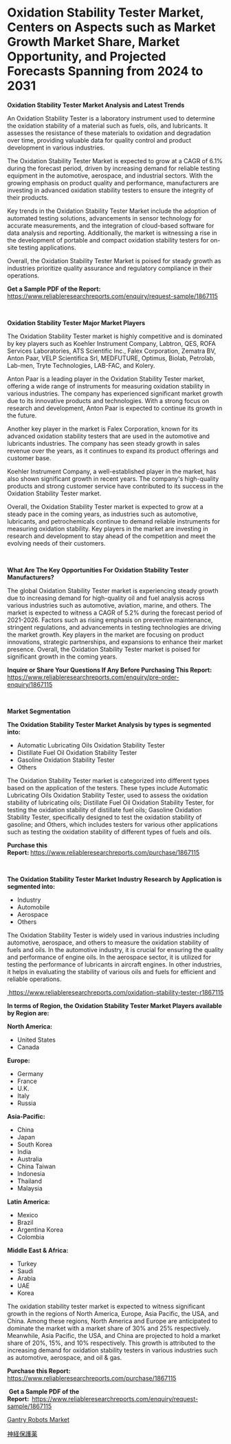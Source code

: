 <p><h1>Oxidation Stability Tester Market, Centers on Aspects such as Market Growth Market Share, Market Opportunity, and Projected Forecasts Spanning from 2024 to 2031</h1></p><p><strong>Oxidation Stability Tester Market Analysis and Latest Trends</strong></p>
<p><p>An Oxidation Stability Tester is a laboratory instrument used to determine the oxidation stability of a material such as fuels, oils, and lubricants. It assesses the resistance of these materials to oxidation and degradation over time, providing valuable data for quality control and product development in various industries.</p><p>The Oxidation Stability Tester Market is expected to grow at a CAGR of 6.1% during the forecast period, driven by increasing demand for reliable testing equipment in the automotive, aerospace, and industrial sectors. With the growing emphasis on product quality and performance, manufacturers are investing in advanced oxidation stability testers to ensure the integrity of their products.</p><p>Key trends in the Oxidation Stability Tester Market include the adoption of automated testing solutions, advancements in sensor technology for accurate measurements, and the integration of cloud-based software for data analysis and reporting. Additionally, the market is witnessing a rise in the development of portable and compact oxidation stability testers for on-site testing applications.</p><p>Overall, the Oxidation Stability Tester Market is poised for steady growth as industries prioritize quality assurance and regulatory compliance in their operations.</p></p>
<p><strong>Get a Sample PDF of the Report:&nbsp;</strong> <a href="https://www.reliableresearchreports.com/enquiry/request-sample/1867115">https://www.reliableresearchreports.com/enquiry/request-sample/1867115</a></p>
<p>&nbsp;</p>
<p><strong>Oxidation Stability Tester Major Market Players</strong></p>
<p><p>The Oxidation Stability Tester market is highly competitive and is dominated by key players such as Koehler Instrument Company, Labtron, QES, ROFA Services Laboratories, ATS Scientific Inc., Falex Corporation, Zematra BV, Anton Paar, VELP Scientifica Srl, MEDFUTURE, Optimus, Biolab, Petrolab, Lab-men, Tryte Technologies, LAB-FAC, and Kolery.</p><p>Anton Paar is a leading player in the Oxidation Stability Tester market, offering a wide range of instruments for measuring oxidation stability in various industries. The company has experienced significant market growth due to its innovative products and technologies. With a strong focus on research and development, Anton Paar is expected to continue its growth in the future.</p><p>Another key player in the market is Falex Corporation, known for its advanced oxidation stability testers that are used in the automotive and lubricants industries. The company has seen steady growth in sales revenue over the years, as it continues to expand its product offerings and customer base.</p><p>Koehler Instrument Company, a well-established player in the market, has also shown significant growth in recent years. The company's high-quality products and strong customer service have contributed to its success in the Oxidation Stability Tester market.</p><p>Overall, the Oxidation Stability Tester market is expected to grow at a steady pace in the coming years, as industries such as automotive, lubricants, and petrochemicals continue to demand reliable instruments for measuring oxidation stability. Key players in the market are investing in research and development to stay ahead of the competition and meet the evolving needs of their customers.</p></p>
<p>&nbsp;</p>
<p><strong>What Are The Key Opportunities For Oxidation Stability Tester Manufacturers?</strong></p>
<p><p>The global Oxidation Stability Tester market is experiencing steady growth due to increasing demand for high-quality oil and fuel analysis across various industries such as automotive, aviation, marine, and others. The market is expected to witness a CAGR of 5.2% during the forecast period of 2021-2026. Factors such as rising emphasis on preventive maintenance, stringent regulations, and advancements in testing technologies are driving the market growth. Key players in the market are focusing on product innovations, strategic partnerships, and expansions to enhance their market presence. Overall, the Oxidation Stability Tester market is poised for significant growth in the coming years.</p></p>
<p><strong>Inquire or Share Your Questions If Any Before Purchasing This Report:</strong> <a href="https://www.reliableresearchreports.com/enquiry/pre-order-enquiry/1867115">https://www.reliableresearchreports.com/enquiry/pre-order-enquiry/1867115</a></p>
<p>&nbsp;</p>
<p><strong>Market Segmentation</strong></p>
<p><strong>The Oxidation Stability Tester Market Analysis by types is segmented into:</strong></p>
<p><ul><li>Automatic Lubricating Oils Oxidation Stability Tester</li><li>Distillate Fuel Oil Oxidation Stability Tester</li><li>Gasoline Oxidation Stability Tester</li><li>Others</li></ul></p>
<p><p>The Oxidation Stability Tester market is categorized into different types based on the application of the testers. These types include Automatic Lubricating Oils Oxidation Stability Tester, used to assess the oxidation stability of lubricating oils; Distillate Fuel Oil Oxidation Stability Tester, for testing the oxidation stability of distillate fuel oils; Gasoline Oxidation Stability Tester, specifically designed to test the oxidation stability of gasoline; and Others, which includes testers for various other applications such as testing the oxidation stability of different types of fuels and oils.</p></p>
<p><strong>Purchase this Report:&nbsp;</strong><a href="https://www.reliableresearchreports.com/purchase/1867115">https://www.reliableresearchreports.com/purchase/1867115</a></p>
<p>&nbsp;</p>
<p><strong>The Oxidation Stability Tester Market Industry Research by Application is segmented into:</strong></p>
<p><ul><li>Industry</li><li>Automobile</li><li>Aerospace</li><li>Others</li></ul></p>
<p><p>The Oxidation Stability Tester is widely used in various industries including automotive, aerospace, and others to measure the oxidation stability of fuels and oils. In the automotive industry, it is crucial for ensuring the quality and performance of engine oils. In the aerospace sector, it is utilized for testing the performance of lubricants in aircraft engines. In other industries, it helps in evaluating the stability of various oils and fuels for efficient and reliable operations.</p></p>
<p><a href="https://www.reliableresearchreports.com/oxidation-stability-tester-r1867115">&nbsp;https://www.reliableresearchreports.com/oxidation-stability-tester-r1867115</a></p>
<p><strong>In terms of Region, the Oxidation Stability Tester Market Players available by Region are:</strong></p>
<p>
    <p> <strong> North America: </strong>
        <ul>
            <li>United States</li>
            <li>Canada</li>
        </ul>
        </p> 
    <p> <strong> Europe: </strong>
        <ul>
            <li>Germany</li>
            <li>France</li>
            <li>U.K.</li>
            <li>Italy</li>
            <li>Russia</li>
        </ul>
        </p> 
    <p> <strong> Asia-Pacific: </strong>
        <ul>
            <li>China</li>
            <li>Japan</li>
            <li>South Korea</li>
            <li>India</li>
            <li>Australia</li>
            <li>China Taiwan</li>
            <li>Indonesia</li>
            <li>Thailand</li>
            <li>Malaysia</li>
        </ul>
        </p> 
    <p> <strong> Latin America: </strong>
        <ul>
            <li>Mexico</li>
            <li>Brazil</li>
            <li>Argentina Korea</li>
            <li>Colombia</li>
        </ul>
        </p> 
    <p> <strong> Middle East & Africa: </strong>
        <ul>
            <li>Turkey</li>
            <li>Saudi</li>
            <li>Arabia</li>
            <li>UAE</li>
            <li>Korea</li>
        </ul>
    </p>
    </p>
<p><p>The oxidation stability tester market is expected to witness significant growth in the regions of North America, Europe, Asia Pacific, the USA, and China. Among these regions, North America and Europe are anticipated to dominate the market with a market share of 30% and 25% respectively. Meanwhile, Asia Pacific, the USA, and China are projected to hold a market share of 20%, 15%, and 10% respectively. This growth is attributed to the increasing demand for oxidation stability testers in various industries such as automotive, aerospace, and oil & gas.</p></p>
<p><strong>Purchase this Report: </strong><a href="https://www.reliableresearchreports.com/purchase/1867115">https://www.reliableresearchreports.com/purchase/1867115</a></p>
<p>&nbsp;<strong>Get a Sample PDF of the Report:&nbsp;&nbsp;</strong><a href="https://www.reliableresearchreports.com/enquiry/request-sample/1867115">https://www.reliableresearchreports.com/enquiry/request-sample/1867115</a></p>
<p><strong></strong></p>
<p><p><a href="https://view.publitas.com/reportprime-1/gantry-robots-market-insights-into-market-cagr-market-trends-and-growth-strategies/">Gantry Robots Market</a></p><p><a href="https://medium.com/@addiehirthe05/%E7%A5%9E%E7%B5%8C%E4%BF%9D%E8%AD%B7%E8%96%AC%E3%81%AE%E5%B8%82%E5%A0%B4%E8%AA%BF%E6%9F%BB%E3%83%AC%E3%83%9D%E3%83%BC%E3%83%88-%E3%81%9D%E3%81%AE%E6%AD%B4%E5%8F%B2%E3%81%A82031%E5%B9%B4%E3%81%8B%E3%82%892031%E5%B9%B4%E3%81%BE%E3%81%A7%E3%81%AE%E4%BA%88%E6%B8%AC-ffa988cd2f3b">神経保護薬</a></p></p>